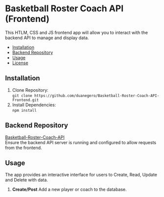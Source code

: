 # Basketball Roster Coach API (Frontend)

This HTLM, CSS and JS frontend app will allow you to interact with the backend API to manage and display data.

- [Installation](#installation)
- [Backend Repository](#backendrepository)
- [Usage](#usage)
- [License](#license)

## Installation
1. Clone Repository:<br>
  ```git clone https://github.com/duanegero/Basketball-Roster-Coach-API-Frontend.git```
2. Install Dependencies:<br>
  ```npm install```
## Backend Repository
[Basketball-Roster-Coach-API](https://github.com/duanegero/Basketball-Roster-Coach-API.git)<br>
Ensure the backend API server is running and configured to allow requests from the frontend.<br>
## Usage


The app provides an interactive interface for users to Create, Read, Update and Delete with data.<br>

1. **Create/Post** 
  Add a new player or coach to the database.

